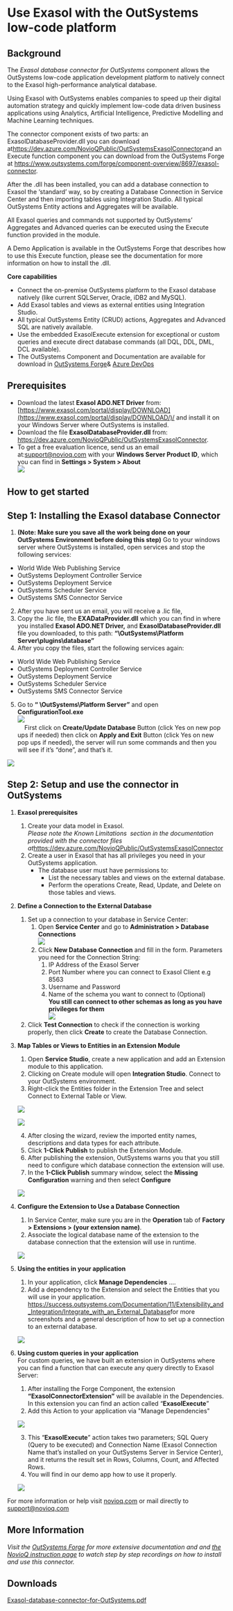 # Use Exasol with the OutSystems low-code platform 
## Background

The *Exasol database connector for OutSystems* component allows the OutSystems low-code application development platform to natively connect to the Exasol high-performance analytical database.  


Using Exasol with OutSystems enables companies to speed up their digital automation strategy and quickly implement low-code data driven business applications using Analytics, Artificial Intelligence, Predictive Modelling and Machine Learning techniques. 

The connector component exists of two parts: an ExasolDatabaseProvider.dll you can download at<https://dev.azure.com/NovioQPublic/OutSystemsExasolConnector>and an Execute function component you can download from the OutSystems Forge at <https://www.outsystems.com/forge/component-overview/8697/exasol-connector>. 

After the .dll has been installed, you can add a database connection to Exasol the ‘standard’ way, so by creating a Database Connection in Service Center and then importing tables using Integration Studio. All typical OutSystems Entity actions and Aggregates will be available.

All Exasol queries and commands not supported by OutSystems’ Aggregates and Advanced queries can be executed using the Execute function provided in the module. 

A Demo Application is available in the OutSystems Forge that describes how to use this Execute function, please see the documentation for more information on how to install the .dll.

**Core capabilities**

* Connect the on-premise OutSystems platform to the Exasol database natively (like current SQLServer, Oracle, iDB2 and MySQL).
* Add Exasol tables and views as external entities using Integration Studio.
* All typical OutSystems Entity (CRUD) actions, Aggregates and Advanced SQL are natively available.
* Use the embedded ExasolExecute extension for exceptional or custom queries and execute direct database commands (all DQL, DDL, DML, DCL available).
* The OutSystems Component and Documentation are available for download in [OutSystems Forge](https://www.outsystems.com/forge/component-overview/8697/exasol-connector)& [Azure DevOps](https://dev.azure.com/NovioQPublic/OutSystemsExasolConnector)

## Prerequisites

* Download the latest **Exasol ADO.NET Driver** from:[https://www.exasol.com/portal/display/DOWNLOAD](https://www.exasol.com/portal/display/DOWNLOAD/)/ and install it on your Windows Server where OutSystems is installed.
* Download the file **ExasolDatabaseProvider.dll** from: <https://dev.azure.com/NovioQPublic/OutSystemsExasolConnector>.
* To get a free evaluation licence, send us an email at:[support@novioq.com](mailto:support@novioq.com) with your **Windows Server Product ID**, which you can find in ****Settings > System > About****  
![](images/mohamedemam_0-1598946817431.png)

## How to get started

## Step 1: Installing the Exasol database Connector

1. **(Note: Make sure you save all the work being done on your OutSystems Environment before doing this step)** Go to your windows server where OutSystems is installed, open services and stop the following services:  
- World Wide Web Publishing Service  
- OutSystems Deployment Controller Service  
- OutSystems Deployment Service  
- OutSystems Scheduler Service  
- OutSystems SMS Connector Service
2. After you have sent us an email, you will receive a .lic file,
3. Copy the .lic file, the **EXADataProvider.dll** which you can find in where you installed **Exasol ADO.NET Driver,** and **ExasolDatabaseProvider.dll** file you downloaded, to this path: **“\OutSystems\Platform Server\plugins\database”**
4. After you copy the files, start the following services again:  
- World Wide Web Publishing Service  
- OutSystems Deployment Controller Service  
- OutSystems Deployment Service  
- OutSystems Scheduler Service  
- OutSystems SMS Connector Service
5. Go to **“ \OutSystems\Platform Server”** and open ****ConfigurationTool.exe****  
![](images/mohamedemam_3-1598946872839.png)  
     First click on **Create/Update Database** Button (click Yes on new pop ups if needed) then click on **Apply and Exit** Button (click Yes on new pop ups if needed), the server will run some commands and then you will see if it’s “done”, and that’s it.      
  
![](images/mohamedemam_4-1598946942549.png)

## Step 2: Setup and use the connector in OutSystems

1. **Exasol prerequisites**
	1. Create your data model in Exasol.  
	*Please note the Known Limitations  section in the documentation provided with the connector files at*<https://dev.azure.com/NovioQPublic/OutSystemsExasolConnector>
	2. Create a user in Exasol that has all privileges you need in your OutSystems application.
		* The database user must have permissions to:
			+ List the necessary tables and views on the external database.
			+ Perform the operations Create, Read, Update, and Delete on those tables and views.
1. **Define a Connection to the External Database**
	1. Set up a connection to your database in Service Center:
		1. Open **Service Center** and go to **Administration > Database Connections**  
		![](images/Service.png)
		2. Click **New Database Connection** and fill in the form. Parameters you need for the Connection String:
			1. IP Address of the Exasol Server
			2. Port Number where you can connect to Exasol Client e.g 8563
			3. Username and Password
			4. Name of the schema you want to connect to (Optional)  
			**You still can connect to other schemas as long as you have privileges for them**  
			![](images/mohamedemam_0-1598947502199.png)
	2. Click **Test Connection** to check if the connection is working properly, then click **Create** to create the Database Connection.
2. **Map Tables or Views to Entities in an Extension Module**
	1. Open **Service Studio**, create a new application and add an Extension module to this application.
	2. Clicking on Create module will open **Integration Studio**. Connect to your OutSystems environment.
	3. Right-click the Entities folder in the Extension Tree and select Connect to External Table or View.  
	
	![](images/connect-external-db-3.png)  
	  
	![](images/connect-external-db-4.png)
	
	4. After closing the wizard, review the imported entity names, descriptions and data types for each attribute.
	5. Click **1-Click Publish** to publish the Extension Module.
	6. After publishing the extension, OutSystems warns you that you still need to configure which database connection the extension will use.
	7. In the **1-Click Publish** summary window, select the **Missing Configuration** warning and then select **Configure**  
	
	![](images/mohamedemam_1-1598947528919.png)

1. **Configure the Extension to Use a Database Connection**
	1. In Service Center, make sure you are in the **Operation** tab of **Factory > Extensions > (your extension name)**.
	2. Associate the logical database name of the extension to the database connection that the extension will use in runtime.  
	  
	![](images/mohamedemam_3-1598947597531.png)
2. **Using the entities in your application**
	1. In your application, click **Manage Dependencies** ....
	2. Add a dependency to the Extension and select the Entities that you will use in your application.  
	<https://success.outsystems.com/Documentation/11/Extensibility_and_Integration/Integrate_with_an_External_Database>for more screenshots and a general description of how to set up a connection to an external database.   
	  
	![](images/connect-external-db-7.png)
3. **Using custom queries in your application**  
For custom queries, we have built an extension in OutSystems where you can find a function that can execute any query directly to Exasol Server:
	1. After installing the Forge Component, the extension **“ExasolConnectorExtension”** will be available in the Dependencies. In this extension you can find an action called “**ExasolExecute**”
	2. Add this Action to your application via "Manage Dependencies"  
	  
	![](images/mohamedemam_0-1598947998438.png)
	
	3. This “**ExasolExecute**” action takes two parameters; SQL Query (Query to be executed) and Connection Name (Exasol Connection Name that’s installed on your OutSystems Server in Service Center), and it returns the result set in Rows, Columns, Count, and Affected Rows.
	4. You will find in our demo app how to use it properly.      
	
	![](images/mohamedemam_2-1598948012271.png)

For more information or help visit [novioq.com](https://www.novioq.com/outsystems-exasol-connector/) or mail directly to [support@novioq.com](mailto:support@novioq.com) 

## More Information

*Visit the [OutSystems Forge](https://www.outsystems.com/forge/component-overview/8697/exasol-connector) for more extensive documentation and and [the NovioQ instruction page](https://novioq.com/outsystems-exasol-connector/) to watch step by step recordings on how to install and use this connector.*

## Downloads
[Exasol-database-connector-for-OutSystems.pdf](https://github.com/exasol/Public-Knowledgebase/files/9936516/Exasol-database-connector-for-OutSystems.pdf)
